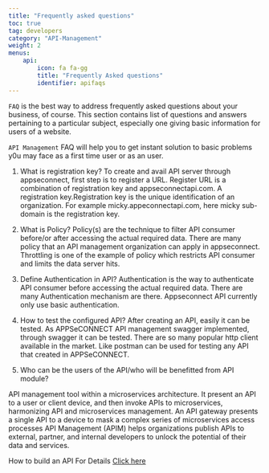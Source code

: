 ```yaml
---
title: "Frequently asked questions"
toc: true
tag: developers
category: "API-Management"
weight: 2
menus: 
    api:
        icon: fa fa-gg
        title: "Frequently Asked questions" 
        identifier: apifaqs 
---
```

`FAQ` is the best way to address frequently asked questions about your business, of course. This section contains list of questions and answers pertaining to a particular subject, especially one giving basic information for users of a website. 

`API Management` FAQ will help you to get instant solution to basic problems y0u may face as a first time user or as an user.

1. What is registration key? 
To create and avail API server through appseconnect, first step is to register a URL. Register URL is a combination of registration key and appseconnectapi.com. A registration key.Registration key is the unique identification of an organization. For example micky.appeconnectapi.com, here micky sub-domain is  the registration key. 

2. What is Policy? 
Policy(s) are the technique to filter API consumer before/or after accessing the actual required data. There are many policy that an API management organization can apply in appseconnect. Throttling is one of the example of policy which restricts API consumer and limits the data server hits.  

3. Define Authentication in API? 
Authentication is the way to authenticate API consumer before accessing the actual required data. There are many Authentication mechanism are there. Appseconnect API currently only use basic authentication. 

4. How to test the configured API? 
After creating an API, easily it can be tested. As APPSeCONNECT API management swagger implemented, through swagger it can be tested. There are so many popular http client available in the market. Like postman can be used for testing any API that created in APPSeCONNECT. 

5. Who can be the users of the API/who will be benefitted from API module?

API management tool within a microservices architecture. It present an API to a user or client device, and then invoke APIs to microservices, harmonizing API and microservices management. An API gateway presents a single API to a device to mask a complex series of microservices access processes
API Management (APIM) helps organizations publish APIs to external, partner, and internal developers to unlock the potential of their data and services.

How to build an API 
For Details [Click here](/home/apimanagement)


